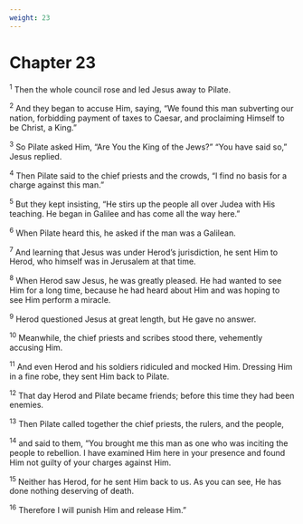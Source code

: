 ```yaml
---
weight: 23
---
```


# Chapter 23

<sup>1</sup> Then the whole council rose and led Jesus away to Pilate. 

<sup>2</sup> And they began to accuse Him, saying, “We found this man subverting our nation, forbidding payment of taxes to Caesar, and proclaiming Himself to be Christ, a King.” 

<sup>3</sup> So Pilate asked Him, “Are You the King of the Jews?” “You have said so,” Jesus replied. 

<sup>4</sup> Then Pilate said to the chief priests and the crowds, “I find no basis for a charge against this man.” 

<sup>5</sup> But they kept insisting, “He stirs up the people all over Judea with His teaching. He began in Galilee and has come all the way here.” 

<sup>6</sup> When Pilate heard this, he asked if the man was a Galilean. 

<sup>7</sup> And learning that Jesus was under Herod’s jurisdiction, he sent Him to Herod, who himself was in Jerusalem at that time. 

<sup>8</sup> When Herod saw Jesus, he was greatly pleased. He had wanted to see Him for a long time, because he had heard about Him and was hoping to see Him perform a miracle. 

<sup>9</sup> Herod questioned Jesus at great length, but He gave no answer. 

<sup>10</sup> Meanwhile, the chief priests and scribes stood there, vehemently accusing Him. 

<sup>11</sup> And even Herod and his soldiers ridiculed and mocked Him. Dressing Him in a fine robe, they sent Him back to Pilate. 

<sup>12</sup> That day Herod and Pilate became friends; before this time they had been enemies. 

<sup>13</sup> Then Pilate called together the chief priests, the rulers, and the people, 

<sup>14</sup> and said to them, “You brought me this man as one who was inciting the people to rebellion. I have examined Him here in your presence and found Him not guilty of your charges against Him. 

<sup>15</sup> Neither has Herod, for he sent Him back to us. As you can see, He has done nothing deserving of death. 

<sup>16</sup> Therefore I will punish Him and release Him.” 



